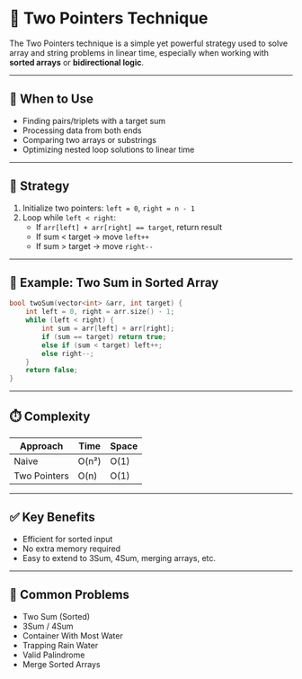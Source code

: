 # 🎯 Two Pointers Technique

The Two Pointers technique is a simple yet powerful strategy used to solve array and string problems in linear time, especially when working with **sorted arrays** or **bidirectional logic**.

---

## 🧠 When to Use

- Finding pairs/triplets with a target sum
- Processing data from both ends
- Comparing two arrays or substrings
- Optimizing nested loop solutions to linear time

---

## 🧰 Strategy

1. Initialize two pointers: `left = 0`, `right = n - 1`
2. Loop while `left < right`:
   - If `arr[left] + arr[right] == target`, return result
   - If sum < target → move `left++`
   - If sum > target → move `right--`

---

## 🧪 Example: Two Sum in Sorted Array

```cpp
bool twoSum(vector<int> &arr, int target) {
    int left = 0, right = arr.size() - 1;
    while (left < right) {
        int sum = arr[left] + arr[right];
        if (sum == target) return true;
        else if (sum < target) left++;
        else right--;
    }
    return false;
}
```

---

## ⏱️ Complexity

| Approach     | Time  | Space |
| ------------ | ----- | ----- |
| Naive        | O(n²) | O(1)  |
| Two Pointers | O(n)  | O(1)  |

---

## ✅ Key Benefits

- Efficient for sorted input
- No extra memory required
- Easy to extend to 3Sum, 4Sum, merging arrays, etc.

---

## 📌 Common Problems

- Two Sum (Sorted)
- 3Sum / 4Sum
- Container With Most Water
- Trapping Rain Water
- Valid Palindrome
- Merge Sorted Arrays
